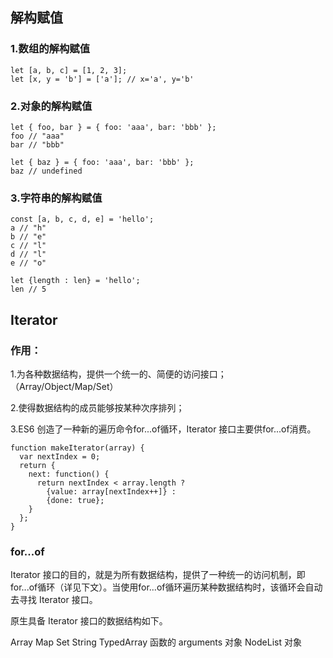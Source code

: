 ## 解构赋值

### 1.数组的解构赋值
```
let [a, b, c] = [1, 2, 3];
let [x, y = 'b'] = ['a']; // x='a', y='b'
```
### 2.对象的解构赋值
```
let { foo, bar } = { foo: 'aaa', bar: 'bbb' };
foo // "aaa"
bar // "bbb"

let { baz } = { foo: 'aaa', bar: 'bbb' };
baz // undefined
```
### 3.字符串的解构赋值
```
const [a, b, c, d, e] = 'hello';
a // "h"
b // "e"
c // "l"
d // "l"
e // "o"

let {length : len} = 'hello';
len // 5
```

## Iterator

### 作用：

1.为各种数据结构，提供一个统一的、简便的访问接口；（Array/Object/Map/Set）

2.使得数据结构的成员能够按某种次序排列；

3.ES6 创造了一种新的遍历命令for...of循环，Iterator 接口主要供for...of消费。

```
function makeIterator(array) {
  var nextIndex = 0;
  return {
    next: function() {
      return nextIndex < array.length ?
        {value: array[nextIndex++]} :
        {done: true};
    }
  };
}
```
### for...of

Iterator 接口的目的，就是为所有数据结构，提供了一种统一的访问机制，即for...of循环（详见下文）。当使用for...of循环遍历某种数据结构时，该循环会自动去寻找 Iterator 接口。

原生具备 Iterator 接口的数据结构如下。

Array
Map
Set
String
TypedArray
函数的 arguments 对象
NodeList 对象

